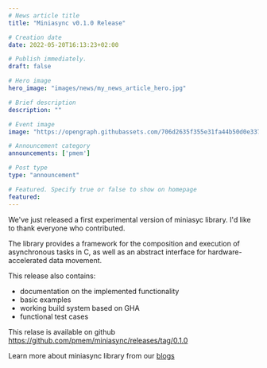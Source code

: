 ```yaml
---
# News article title
title: "Miniasync v0.1.0 Release"

# Creation date
date: 2022-05-20T16:13:23+02:00

# Publish immediately. 
draft: false

# Hero image
hero_image: "images/news/my_news_article_hero.jpg"

# Brief description
description: ""

# Event image
image: "https://opengraph.githubassets.com/706d2635f355e31fa44b50d0e337af4ce73086e7/pmem/miniasync"

# Announcement category
announcements: ['pmem']

# Post type
type: "announcement"

# Featured. Specify true or false to show on homepage
featured: 
---
```


We've just released a first experimental version of miniasyc library. I'd like to thank everyone who contributed.

The library provides a framework for the composition and execution of 
asynchronous tasks in C, as well as an abstract interface for hardware-accelerated 
data movement.

This release also contains:
- documentation on the implemented functionality
- basic examples
- working build system based on GHA
- functional test cases

This relase is available on github https://github.com/pmem/miniasync/releases/tag/0.1.0

Learn more about miniasync library from our [blogs](tags/miniasync)
